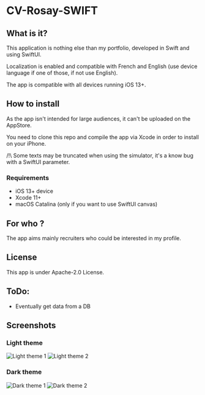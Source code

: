 # CV-Rosay-SWIFT

## What is it?

This application is nothing else than my portfolio, developed in Swift and using SwiftUI.

Localization is enabled and compatible with French and English (use device language if one of those, if not use English).

The app is compatible with all devices running iOS 13+.

## How to install 

As the app isn't intended for large audiences, it can't be uploaded on the AppStore.

You need to clone this repo and compile the app via Xcode in order to install on your iPhone.

/!\ Some texts may be truncated when using the simulator, it's a know bug with a SwiftUI parameter.

### Requirements

* iOS 13+ device 
* Xcode 11+
* macOS Catalina (only if you want to use SwiftUI canvas)

## For who ?

The app aims mainly recruiters who could be interested in my profile.

## License

This app is under Apache-2.0 License.

## ToDo:

* Eventually get data from a DB

## Screenshots

### Light theme
![Light theme 1](screenshots/1.PNG "Light theme - 1")
![Light theme 2](screenshots/2.PNG "Light theme - 2")

### Dark theme
![Dark theme 1](screenshots/4.PNG "Dark theme - 1")
![Dark theme 2](screenshots/3.PNG "Dark theme - 2")



